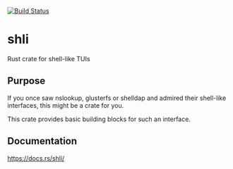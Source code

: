 [![Build Status](https://travis-ci.org/UgnilJoZ/shli.svg?branch=master)](https://travis-ci.org/UgnilJoZ/shli)
# shli
Rust crate for shell-like TUIs

## Purpose
If you once saw nslookup, glusterfs or shelldap and admired their shell-like interfaces, this might be a crate for you.

This crate provides basic building blocks for such an interface.

## Documentation
https://docs.rs/shli/